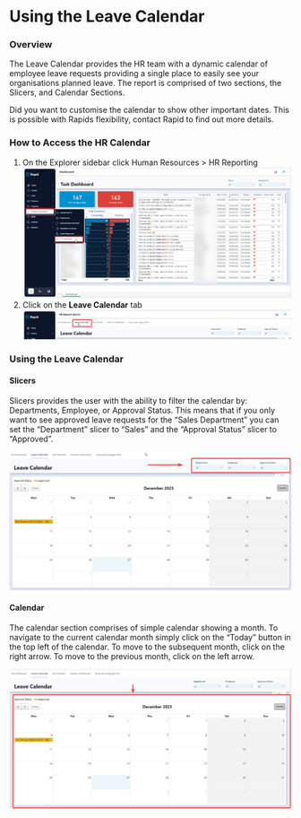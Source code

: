 # Using the Leave Calendar

### Overview

The Leave Calendar provides the HR team with a dynamic calendar of employee leave requests providing a single place to easily see your organisations planned leave. The report is comprised of two sections, the Slicers, and Calendar Sections.

Did you want to customise the calendar to show other important dates. This is possible with Rapids flexibility, contact Rapid to find out more details.

### How to Access the HR Calendar

1. On the Explorer sidebar click Human Resources &gt; HR Reporting  
    ![image-1703654216148.png](./../Global-Images/downloaded_image_1705286166393.png)
2. Click on the **Leave Calendar** tab  
    ![image-1703655219112.png](./downloaded_image_1705286186826.png)

### Using the Leave Calendar

#### Slicers

Slicers provides the user with the ability to filter the calendar by: Departments, Employee, or Approval Status. This means that if you only want to see approved leave requests for the “Sales Department” you can set the “Department” slicer to “Sales” and the “Approval Status” slicer to “Approved”.

![image-1703655273209.png](./downloaded_image_1705286187845.png)

#### Calendar

The calendar section comprises of simple calendar showing a month. To navigate to the current calendar month simply click on the “Today” button in the top left of the calendar. To move to the subsequent month, click on the right arrow. To move to the previous month, click on the left arrow.

![image-1703655307891.png](./downloaded_image_1705286189139.png)